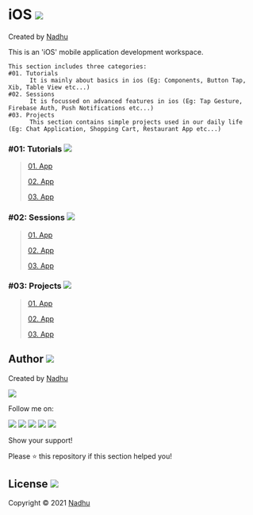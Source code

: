 # iOS <img src="https://github.com/iamnadhu/Utilities-N14/blob/main/icons/ios-icon.png">
Created by [Nadhu](https://github.com/iamnadhu)

This is an 'iOS' mobile application development workspace.


```
This section includes three categories:
#01. Tutorials
      It is mainly about basics in ios (Eg: Components, Button Tap, Xib, Table View etc...)
#02. Sessions
      It is focussed on advanced features in ios (Eg: Tap Gesture, Firebase Auth, Push Notifications etc...)
#03. Projects
      This section contains simple projects used in our daily life (Eg: Chat Application, Shopping Cart, Restaurant App etc...) 
```


### #01: Tutorials <img src="https://github.com/iamnadhu/Utilities-N14/blob/main/icons/tutorials-icon.png">
>
> [01. App](https://github.com/iamnadhu/iOS-N14)
>
> [02. App](https://github.com/iamnadhu/iOS-N14)
>
> [03. App](https://github.com/iamnadhu/iOS-N14)
>


### #02: Sessions <img src="https://github.com/iamnadhu/Utilities-N14/blob/main/icons/sessions-icon.png">
>
> [01. App](https://github.com/iamnadhu/iOS-N14)
>
> [02. App](https://github.com/iamnadhu/iOS-N14)
>
> [03. App](https://github.com/iamnadhu/iOS-N14)
>


### #03: Projects <img src="https://github.com/iamnadhu/Utilities-N14/blob/main/icons/projects-icon.png">
>
> [01. App](https://github.com/iamnadhu/iOS-N14)
>
> [02. App](https://github.com/iamnadhu/iOS-N14)
>
> [03. App](https://github.com/iamnadhu/iOS-N14)
>


## Author [<img src="https://github.com/iamnadhu/Utilities-N14/blob/main/icons/auther-icon.png">](https://github.com/iamnadhu)
Created by [Nadhu](https://github.com/iamnadhu)

[<img src="https://github.com/iamnadhu/Utilities-N14/blob/main/icons/nadhu-icon.jpg">](https://github.com/iamnadhu)

Follow me on: 

[<img src="https://github.com/iamnadhu/Utilities-N14/blob/main/icons/telegram-icon.png">](https://t.me/iamnadhu)
[<img src="https://github.com/iamnadhu/Utilities-N14/blob/main/icons/instagram-icon.png">](https://www.instagram.com/iamnadhu/)
[<img src="https://github.com/iamnadhu/Utilities-N14/blob/main/icons/whatsapp-icon.png">](https://api.whatsapp.com/send?phone=917293451396&lang=en)
[<img src="https://github.com/iamnadhu/Utilities-N14/blob/main/icons/linkedin-icon.png">](https://www.linkedin.com/in/iamnadhu/)
[<img src="https://github.com/iamnadhu/Utilities-N14/blob/main/icons/facebook-icon.png">](https://www.facebook.com/iamnadhu/)


Show your support!

Please ⭐️   this repository if this section helped you!


## License <img src="https://github.com/iamnadhu/Utilities-N14/blob/main/icons/license-icon.png">
Copyright © 2021 [Nadhu](https://github.com/iamnadhu)

